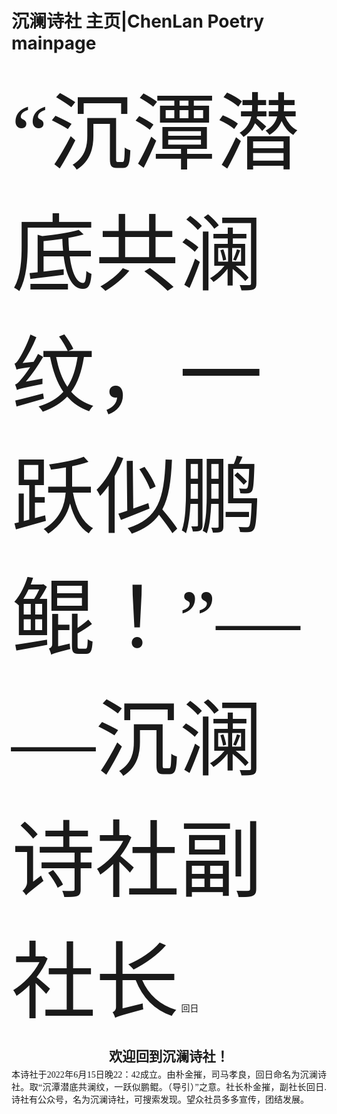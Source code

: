 # 沉澜诗社 主页|ChenLan Poetry mainpage
<span style="font-family:等线; font-size:100.5pt">“沉潭潜底共澜纹，一跃似鹏鲲！”——沉澜诗社副社长</span><span style="font-family:等线; font-size:10.5pt"> </span><span style="font-family:等线; font-size:10.5pt">回日</span></p><p style="font-size:16pt; line-height:130%; margin:12pt 0pt 3pt; orphans:0; text-align:center; widows:0">
<html><head><meta http-equiv="Content-Type" content="text/html; charset=utf-8" /><meta http-equiv="Content-Style-Type" content="text/css" /><meta name="generator" content="Aspose.Words for .NET 15.1.0.0" /></head><body><div><p style="margin:12pt 0pt 3pt; orphans:0; text-align:center; widows:0"><span style="font-family:'等线 Light'; font-size:16pt; font-weight:bold">欢迎回到沉澜诗社！</span></p><p style="margin:0pt; orphans:0; text-align:justify; widows:0"><span style="font-family:等线; font-size:10.5pt">本诗社于2022年6月15日晚22：42成立。由朴金摧，司马孝良，回日命名为沉澜诗社。取“沉潭潜底共澜纹，一跃似鹏鲲。（导引）”之意。社长朴金摧，副社长回日.诗社有公众号，名为沉澜诗社，可搜索发现。望众社员多多宣传，团结发展。</span></p><p style="margin:0pt; orphans:0; text-align:justify; widows:0">

